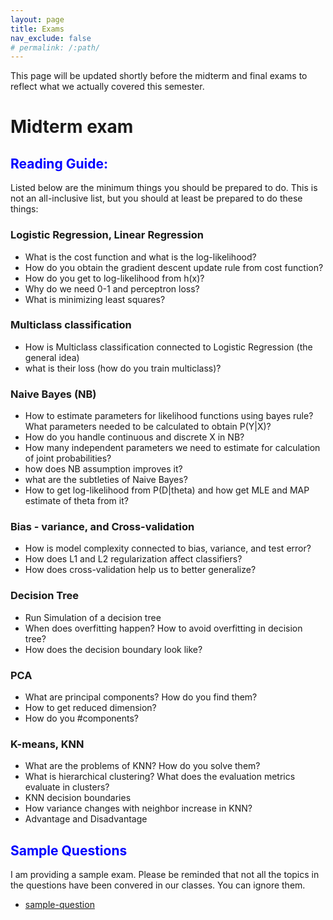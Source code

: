 ```yaml
---
layout: page
title: Exams
nav_exclude: false
# permalink: /:path/
---
```


This page will be updated shortly before the midterm and final exams to reflect what we actually covered this semester.

# Midterm exam

## <span style="color:blue">Reading Guide: </span>
Listed below are the minimum things you should be prepared to do. This is not an all-inclusive list, but you should at least be prepared to do these things:

### Logistic Regression, Linear Regression
- What is the cost function and what is the log-likelihood?
- How do you obtain the gradient descent update rule from cost function?
- How do you get to log-likelihood from h(x)?
- Why do we need 0-1 and perceptron loss?
- What is minimizing least squares?

### Multiclass classification
- How is Multiclass classification connected to Logistic Regression (the general idea)
- what is their loss (how do you train multiclass)? 

### Naive Bayes (NB)
- How to estimate parameters for likelihood functions using bayes rule? What parameters needed to be calculated to obtain 
P(Y|X)?
- How do you handle continuous and discrete X in NB?
- How many independent parameters we need to estimate for calculation of joint probabilities?
- how does NB assumption improves it?
- what are the subtleties of Naive Bayes?
- How to get log-likelihood from P(D|theta) and how get MLE and MAP estimate of theta from it?

<!-- ### Generative vs discriminative
- how many parameters needed for generative classifiers, 
- how does NB assumption improves it,
- how do you calculate conditional probabilities from joint probabilities? -->


<!-- ### Kernel
    Stanford lecture notes (SML) 5.1, 5.2, 5.4 (page 53, 54, 55)

- Focus on What kinds of functions K(·, ·) can correspond to some feature map φ?
- How to calculate φ(x) from x?
- How to calculate the weight-parameters (w/theta) given the decision function? You will find examples in the sample exams

### SVM
- Impact of offset, impact of C and slack variable (slides show examples) -->

### Bias - variance, and Cross-validation
- How is model complexity connected to bias, variance, and test error?
- How does L1 and L2 regularization affect classifiers?
- How does cross-validation help us to better generalize?

### Decision Tree
- Run Simulation of a decision tree
- When does overfitting happen? How to avoid overfitting in decision tree?
- How does the decision boundary look like?

### PCA
- What are principal components? How do you find them?
- How to get reduced dimension?
- How do you #components?

### K-means, KNN
- What are the problems of KNN? How do you solve them?
- What is hierarchical clustering? What does the evaluation metrics evaluate in clusters?
- KNN decision boundaries
- How variance changes with neighbor increase in KNN?
- Advantage and Disadvantage


## <span style="color:blue">Sample Questions </span>
I am providing a sample exam. Please be reminded that not all the topics in the questions have been convered in our classes. You can ignore them.

- [sample-question](assets/exams/sample-midterm.pdf)



<!-- -->

<!-- * Properties of Kernel -->


